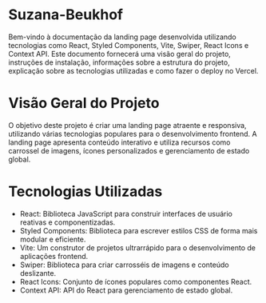 # Suzana-Beukhof

Bem-vindo à documentação da landing page desenvolvida utilizando tecnologias como React, Styled Components, Vite, Swiper, React Icons e Context API. Este documento fornecerá uma visão geral do projeto, instruções de instalação, informações sobre a estrutura do projeto, explicação sobre as tecnologias utilizadas e como fazer o deploy no Vercel.

# Visão Geral do Projeto
O objetivo deste projeto é criar uma landing page atraente e responsiva, utilizando várias tecnologias populares para o desenvolvimento frontend. A landing page apresenta conteúdo interativo e utiliza recursos como carrossel de imagens, ícones personalizados e gerenciamento de estado global.

# Tecnologias Utilizadas
* React: Biblioteca JavaScript para construir interfaces de usuário reativas e componentizadas.
* Styled Components: Biblioteca para escrever estilos CSS de forma mais modular e eficiente.
* Vite: Um construtor de projetos ultrarrápido para o desenvolvimento de aplicações frontend.
* Swiper: Biblioteca para criar carrosséis de imagens e conteúdo deslizante.
* React Icons: Conjunto de ícones populares como componentes React.
* Context API: API do React para gerenciamento de estado global.
